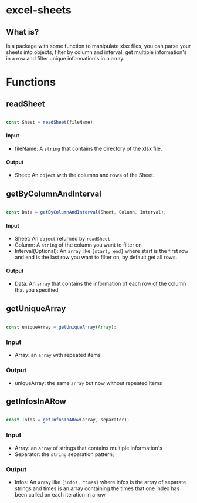 # excel-sheets

  

## What is?

  

Is a package with some function to manipulate xlsx files, you can parse your sheets into objects, filter by column and interval, get multiple information's in a row and filter unique information's in a array.

  

# Functions

  

## readSheet

  

```javascript

const Sheet = readSheet(fileName);

```
#### Input
 - fileName: A `string` that contains the directory of the xlsx file.
 #### Output
- Sheet: An `object` with the columns and rows of the Sheet. 
 

  

## getByColumnAndInterval

```javascript

const Data = getByColumnAndInterval(Sheet, Column, Interval);

```
#### Input
 - Sheet: An `object` returned by `readSheet`
- Column: A `string` of the column you want to filter on
- Interval(Optional): An `array` like `[start, end]` where start is the first row and end is the last row you want to filter on, by default get all rows.
#### Output
- Data: An `array` that contains the information of each row of the column that you specified

## getUniqueArray
```javascript

const uniqueArray = getUniqueArray(Array);

```
### Input
- Array: an `array` with repeated items
### Output
- uniqueArray: the same `array` but now without repeated items

## getInfosInARow
```javascript

const Infos = getInfosInARow(array, separator);

```
### Input
- Array: an `array` of strings that contains multiple information's
- Separator: the `string` separation pattern; 
### Output
- Infos: An `array` like `[infos, times]` where infos is the array of separate strings and times is an array containing the times that one index has been called on each iteration in a row

